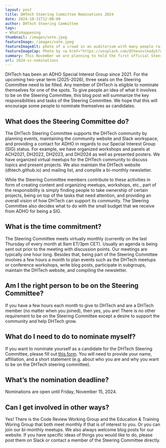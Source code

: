 ```yaml
---
layout: post
title: DHTech Steering Committee Nominations 2024
date: 2024-10-31T12:00:00
author: DHTech Steering Committee
tags:
- WhatsHappening
thumbnail: /images/vote.jpeg
featureImage: /images/vote.jpeg
featureImageAlt: photo of a crowd in an auditorium with many people raising their hands
featureImageCap: Photo by <a href="https://unsplash.com/@theunsteady5?utm_source=unsplash&utm_medium=referral&utm_content=creditCopyText">Edwin Andrade</a> on <a href="https://unsplash.com/photos/4V1dC_eoCwg?utm_source=unsplash&utm_medium=referral&utm_content=creditCopyText">Unsplash</a>
summary: This November we are planning to hold the first official Steering Committee elections. This blog post summarizes the key responsibilities and tasks of the Steering Committee.
url: 2024-sc-nominations
---
```

DHTech has been an ADHO Special Interest Group since 2021. For the upcoming two-year term (2025-2026), three seats on the Steering Committee need to be filled. Any member of DHTech is eligible to nominate themselves for one of the spots. To give people an idea of what it involves to be on the Steering Committee, this blog post will summarize the key responsibilities and tasks of the Steering Committee. We hope that this will encourage some people to nominate themselves as candidates.

## What does the Steering Committee do?
The DHTech Steering Committee supports the DHTech community by planning events, maintaining the community website and Slack workspace, and providing a contact for ADHO in regards to our Special Interest Group (SIG) status. For example, we have organized workshops and panels at ACH2021, DH2022, DH2023, and DH2024 as well as presented posters. We have organized virtual meetups for the DHTech community to discuss topics and present projects. We also maintain the DHTech website (dhtech.github.io) and mailing list, and complile a bi-monthly newsletter. 

While the Steering Committee members contribute to these activities in form of creating content and organizing meetups, workshops, etc., part of the responsibility is simply finding people to take ownership of certain projects, being on top of the tasks that need attention, and providing an overall vision of how DHTech can support its community. The Steering Committee also decides what to do with the small budget that we receive from ADHO for being a SIG.

## What is the time commitment?
The Steering Committee meets virtually monthly (currently on the last Thursday of every month at 9am ET/3pm CET). Usually an agenda is being sent out prior to the meeting with discussion points. Our meetings are typically one hour long. Besides that, being part of the Steering Committee involves a few hours a month to plan events such as the DHTech meetups or conference workshops, write blog posts, participate in subgroups, maintain the DHTech website, and compiling the newsletter. 

## Am I the right person to be on the Steering Committee?
If you have a few hours each month to give to DHTech and are a DHTech member (no matter when you joined), then yes, you are! There is no other requirement to be on the Steering Committee except a desire to support the community and help DHTech grow. 

## What do I need to do to nominate myself?
If you want to nominate yourself as a candidate for the DHTech Steering Committee, please fill out [this form](https://forms.gle/2RbYgXxRQKCbBN3m9). You will need to provide your name, affiliation, and a short statement (e.g. about who you are and why you want to be on the DHTech steering committee). 

## What’s the nomination deadline?
Nominations are open until Friday, November 15, 2024.

## Can I get involved in other ways?
Yes! There is the Code Review Working Group and the Education & Training Woring Group that both meet monthly if that is of interest to you. Or you can join our bi-monthly meetups. We also always welcome blog posts for our website. If you have specific ideas of things you would like to do, please post them on Slack or contact a member of the Steering Committee directly.
